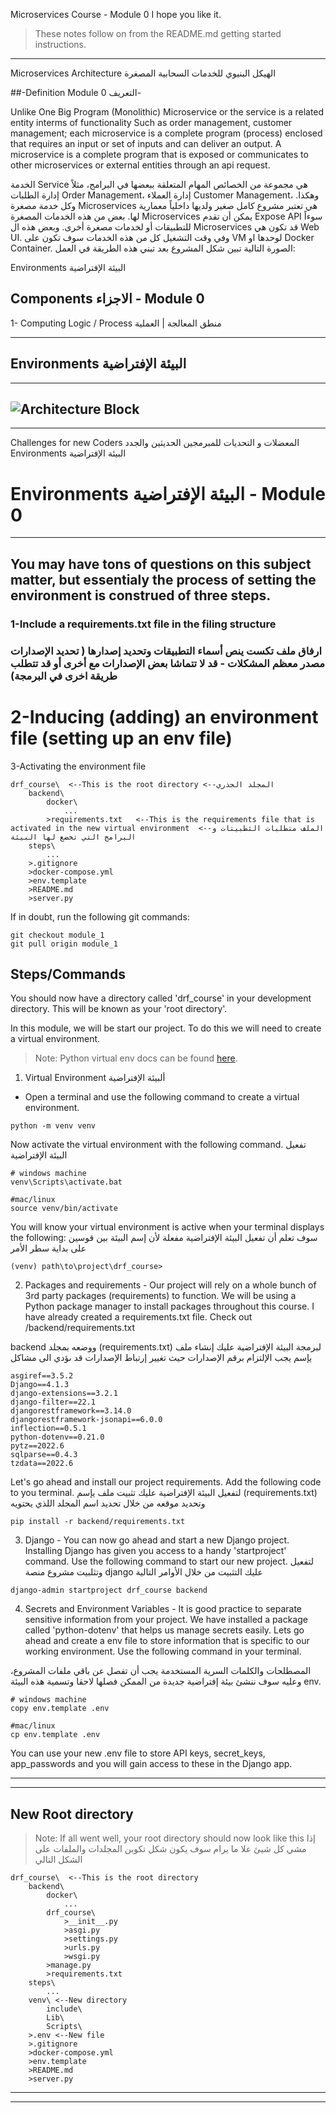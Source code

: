 Microservices Course - Module 0
I hope you like it.

> These notes follow on from the README.md getting started instructions.
***
Microservices Architecture                                  الهيكل البنيوي للخدمات السحابية المصغرة 

##-Definition                          Module 0 التعريف-

Unlike One Big Program (Monolithic) Microservice or the service is a related entity interms of functionality Such as order management, customer management; each microservice is a complete program (process) enclosed that requires an input or set of inputs and can deliver an output. A microservice is a complete program that is exposed or communicates to other microservices or external entities through an api request. 

الخدمة Service هي مجموعة من الخصائص المهام المتعلقة ببعضها في البرامج، مثلاً إدارة الطلبات Order Management، إدارة العملاء Customer Management، وهكذا. وكل خدمة مصغرة Microservices هي تعتبر مشروع كامل صغير ولديها داخلياً معمارية لها. بعض من هذه الخدمات المصغرة Microservices يمكن أن تقدم Expose API سوءاً للتطبيقات أو لخدمات مصغرة أخرى. وبعض هذه ال Microservices قد تكون هي Web UI. وفي وقت التشغيل كل من هذه الخدمات سوف تكون على VM لوحدها او Docker Container. الصورة التالية تبين شكل المشروع بعد تبني هذه الطريقة في العمل:



Environments                                                                البيئة الإفتراضية 


## Components                                    الاجزاء - Module 0

1- Computing Logic / Process                   منطق المعالجة | العملية 

***

## Environments                                                  البيئة الإفتراضية ##
---
![Architecture Block](https://github.com/basharourabi/django_course/blob/main/static_files/AppParadigm.jpg)
---

***
Challenges for new Coders                                  المعضلات و التحديات للمبرمجين الحديثين والجدد
Environments                                                                    البيئة الإفتراضية
# Environments                                        البيئة الإفتراضية - Module 0

***
## You may have tons of questions on this subject matter, but essentialy the process of setting the environment is construed of three steps.
### 1-Include a requirements.txt file in the filing structure


### ارفاق ملف تكست ينص أسماء التطبيقات وتحديد إصدارها ( تحديد الإصدارات مصدر معظم المشكلات - قد لا تتماشا بعض الإصدارات مع أخرى أو قد تتطلب طريقة اخرى في البرمجة)   
# 2-Inducing (adding) an environment file (setting up an env file)

3-Activating the environment file

```
drf_course\  <--This is the root directory <--المجلد الجذري
    backend\
        docker\
            ...
        >requirements.txt   <--This is the requirements file that is activated in the new virtual environment  <--الملف متطلبات الثطبيتات و البرامج التي تخضع لها البيئة 
    steps\
        ...
    >.gitignore
    >docker-compose.yml
    >env.template
    >README.md
    >server.py
```

If in doubt, run the following git commands:
```
git checkout module_1
git pull origin module_1
```

## Steps/Commands
You should now have a directory called 'drf_course' in your development directory. This will be known as your 'root directory'.

In this module, we will be start our project. To do this we will need to create a virtual environment.
>Note: Python virtual env docs can be found [here](https://docs.python.org/3/tutorial/venv.html).

1) Virtual Environment      ألبيئة الإفتراضية
- Open a terminal and use the following command to create a virtual environment. 
```
python -m venv venv
```
Now activate the virtual environment with the following command. تفعيل البيئة الإفتراضية
```
# windows machine
venv\Scripts\activate.bat

#mac/linux
source venv/bin/activate
```
You will know your virtual environment is active when your terminal displays the following:
سوف تعلم أن تفعيل البيئة الإفتراضية مفعلة لأن إسم البيئة بين قوسين على بداية سطر الأمر
```
(venv) path\to\project\drf_course>
```

2) Packages and requirements - Our project will rely on a whole bunch of 3rd party packages (requirements) to function. We will be using a Python package manager to install packages throughout this course. 
I have already created a requirements.txt file. Check out /backend/requirements.txt

 
 backend ووضعه بمجلد   (requirements.txt) لبرمجة البيئة الإفتراضية عليك إنشاء ملف يإسم
يجب الإلتزام برقم الإصدارات حيث تغيير إرتباط الإصدارات قد ىؤدي الى مشاكل  
```
asgiref==3.5.2
Django==4.1.3
django-extensions==3.2.1
django-filter==22.1
djangorestframework==3.14.0
djangorestframework-jsonapi==6.0.0
inflection==0.5.1
python-dotenv==0.21.0
pytz==2022.6
sqlparse==0.4.3
tzdata==2022.6
```
Let's go ahead and install our project requirements. Add the following code to you terminal.
لتفعيل البيئة الإفتراضية عليك  تثبيت ملف يإسم (requirements.txt) وتحديد موقعه من خلال تحديد اسم المجلد اللذي يحتويه


```
pip install -r backend/requirements.txt
```

3) Django - You can now go ahead and start a new Django project. Installing Django has given you access to a handy 'startproject' command. Use the following command to start our new project.
لتفعيل وتثلبيت مشروع منصة django عليك التثبيت من خلال الأوامر التالية 
```
django-admin startproject drf_course backend
```

4) Secrets and Environment Variables - It is good practice to separate sensitive information from your project. We have installed a package called 'python-dotenv' that helps us manage secrets easily. Lets go ahead and create a env file to store information that is specific to our working environment. Use the following command in your terminal.

المصطلحات والكلمات السرية المستخدمة يجب أن تفصل عن باقي ملفات المشروع، وعليه سوف ننشئ بيئة  إفتراضية  جديدة من الممكن فصلها لاحقا وتسمية هذه البيئة env. 

```
# windows machine
copy env.template .env

#mac/linux
cp env.template .env
```

You can use your new .env file to store API keys, secret_keys, app_passwords and you will gain access to these in the Django app.
***
***

## New Root directory
>Note: If all went well, your root directory should now look like this
إذا مشي كل شيئ علا ما يرام سوف يكون شكل تكوبن المجلدات والملفات على الشكل التالي
```
drf_course\  <--This is the root directory
    backend\
        docker\
            ...
        drf_course\
            >__init__.py
            >asgi.py
            >settings.py
            >urls.py
            >wsgi.py
        >manage.py
        >requirements.txt
    steps\
        ...
    venv\ <--New directory
        include\
        Lib\
        Scripts\
    >.env <--New file
    >.gitignore
    >docker-compose.yml
    >env.template
    >README.md
    >server.py
```

***
***
